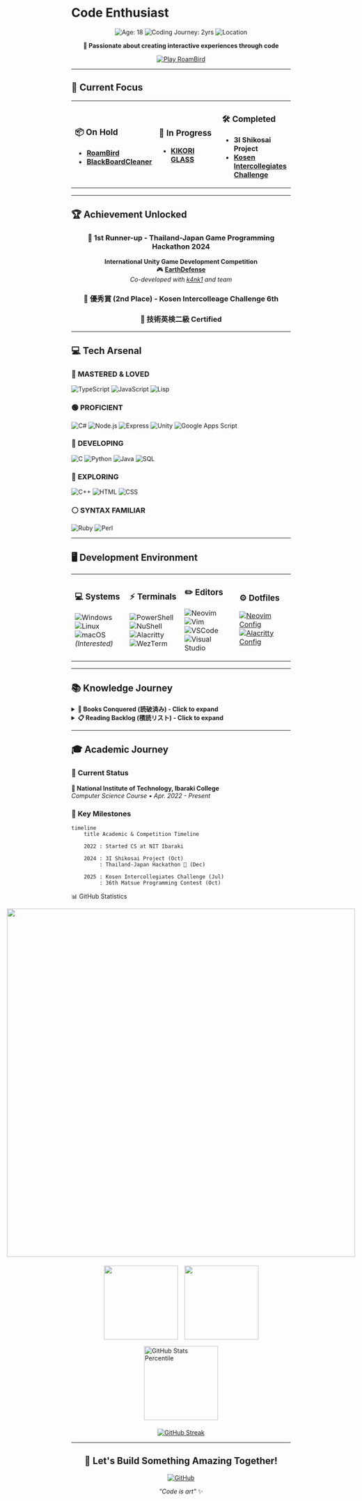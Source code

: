 # Code Enthusiast

<div align="center">
  
![Age: 18](https://img.shields.io/badge/Age-18-ff6b35?style=for-the-badge&logo=birthday-cake&logoColor=white)
![Coding Journey: 2yrs](https://img.shields.io/badge/Coding_Journey-2_Years-00d4aa?style=for-the-badge&logo=code&logoColor=white)
![Location](https://img.shields.io/badge/Location-Japan-e74c3c?style=for-the-badge&logo=map-pin&logoColor=white)

**🚀 Passionate about creating interactive experiences through code**

[![Play RoamBird](https://img.shields.io/badge/🎮_Play_RoamBird-Click_Here-blue?style=for-the-badge&logo=unity)](https://play.unity.com/en/games/dae4eae7-04fb-46ca-8ecd-b6d405c7df6b/roambird)

</div>

---

## 🎯 Current Focus

<table>
<tr>
<td width="33%">

### 📦 On Hold
- **[RoamBird](https://play.unity.com/en/games/dae4eae7-04fb-46ca-8ecd-b6d405c7df6b/roambird)**
- **[BlackBoardCleaner](https://github.com/Tomarun029831/BlackBoardCleaner)**

</td>
<td width="33%">

### 🚧 In Progress
- **[KIKORI GLASS](https://github.com/SpaghettiCode-Union)**

</td>
<td width="33%">

### 🛠️ Completed
- **3I Shikosai Project**
- **[Kosen Intercollegiates Challenge](https://www.smbcnikko.co.jp/fs/kosen/202503)**

</td>
</tr>
</table>

---

## 🏆 Achievement Unlocked

<div align="center">

### 🥈 1st Runner-up - Thailand-Japan Game Programming Hackathon 2024
**International Unity Game Development Competition**  
🎮 **[EarthDefense](https://play.unity.com/en/games/f29d60f8-c03a-43ed-9983-1281f630518e/earth-defense)**  
*Co-developed with [k4nk1](https://github.com/k4nk1) and team*

### 🥈 優秀賞 (2nd Place) - Kosen Intercolleage Challenge 6th

### 📜 技術英検二級 Certified

</div>

---

## 💻 Tech Arsenal

### 💛 **MASTERED & LOVED**
![TypeScript](https://img.shields.io/badge/TypeScript-3178C6?style=for-the-badge&logo=typescript&logoColor=white)
![JavaScript](https://img.shields.io/badge/JavaScript-F7DF1E?style=for-the-badge&logo=javascript&logoColor=black)
![Lisp](https://img.shields.io/badge/Lisp-000000?style=for-the-badge&logo=lisp&logoColor=white)

### 🟢 **PROFICIENT**
![C#](https://img.shields.io/badge/C%23_Unity-239120?style=for-the-badge&logo=c-sharp&logoColor=white)
![Node.js](https://img.shields.io/badge/Node.js-339933?style=for-the-badge&logo=node.js&logoColor=white)
![Express](https://img.shields.io/badge/Express-000000?style=for-the-badge&logo=express&logoColor=white)
![Unity](https://img.shields.io/badge/Unity-FFFFFF?style=for-the-badge&logo=unity&logoColor=black)
![Google Apps Script](https://img.shields.io/badge/Google_Apps_Script-4285F4?style=for-the-badge&logo=google&logoColor=white)

### 🔵 **DEVELOPING**
![C](https://img.shields.io/badge/C-A8B9CC?style=for-the-badge&logo=c&logoColor=black)
![Python](https://img.shields.io/badge/Python-3776AB?style=for-the-badge&logo=python&logoColor=white)
![Java](https://img.shields.io/badge/Java-ED8B00?style=for-the-badge&logo=java&logoColor=white)
![SQL](https://img.shields.io/badge/SQL-4479A1?style=for-the-badge&logo=postgresql&logoColor=white)

### 🔴 **EXPLORING**
![C++](https://img.shields.io/badge/C++-00599C?style=for-the-badge&logo=c%2B%2B&logoColor=white)
![HTML](https://img.shields.io/badge/HTML5-E34F26?style=for-the-badge&logo=html5&logoColor=white)
![CSS](https://img.shields.io/badge/CSS3-1572B6?style=for-the-badge&logo=css3&logoColor=white)

### ⚪ **SYNTAX FAMILIAR**
![Ruby](https://img.shields.io/badge/Ruby-CC342D?style=for-the-badge&logo=ruby&logoColor=white)
![Perl](https://img.shields.io/badge/Perl-39457E?style=for-the-badge&logo=perl&logoColor=white)

---

## 🖥️ Development Environment

<table>
<tr>
<td width="25%">

### **💻 Systems**
![Windows](https://img.shields.io/badge/Windows-0078D6?style=for-the-badge&logo=windows&logoColor=white)
![Linux](https://img.shields.io/badge/Linux_WSL-FCC624?style=for-the-badge&logo=linux&logoColor=black)
![macOS](https://img.shields.io/badge/macOS-000000?style=for-the-badge&logo=apple&logoColor=white) *(Interested)*

</td>
<td width="25%">

### **⚡ Terminals**
![PowerShell](https://img.shields.io/badge/PowerShell-5391FE?style=for-the-badge&logo=powershell&logoColor=white)
![NuShell](https://img.shields.io/badge/NuShell-4E9A06?style=for-the-badge)
![Alacritty](https://img.shields.io/badge/Alacritty-F46D01?style=for-the-badge)
![WezTerm](https://img.shields.io/badge/WezTerm-4A90E2?style=for-the-badge)

</td>
<td width="25%">

### **✏️ Editors**
![Neovim](https://img.shields.io/badge/Neovim-57A143?style=for-the-badge&logo=neovim&logoColor=white)
![Vim](https://img.shields.io/badge/Vim-019733?style=for-the-badge&logo=vim&logoColor=white)
![VSCode](https://img.shields.io/badge/VSCode-007ACC?style=for-the-badge&logo=visualstudiocode&logoColor=white)
![Visual Studio](https://img.shields.io/badge/Visual_Studio-5C2D91?style=for-the-badge&logo=visualstudio&logoColor=white)

</td>
<td width="25%">

### **⚙️ Dotfiles**
[![Neovim Config](https://img.shields.io/badge/Neovim-Config-57A143?style=for-the-badge&logo=neovim&logoColor=white)](https://github.com/Tomarun029831/NeovimSettings)
[![Alacritty Config](https://img.shields.io/badge/Alacritty-Config-F46D01?style=for-the-badge)](https://github.com/Tomarun029831/AlacrittySettings)

</td>
</tr>
</table>

---

## 📚 Knowledge Journey

<details>
<summary><strong>📖 Books Conquered (読破済み) - Click to expand</strong></summary>

### **🎮 Game Development**
- 『ゲームで学ぶJavaScript入門 増補改訂版～ブラウザゲームづくりでHTML＆CSSも身につく！』
- 『Pythonでつくる ゲーム開発 入門講座』
- 『Pythonでつくる ゲーム開発 入門講座 実践編』
- 『Pythonで作って学べる ゲームのアルゴリズム入門』

### **💻 Programming Languages**
- 『確かな力が身につくJavaScript「超」入門 第2版』
- 『1週間でC++の基礎が学べる本 (1週間プログラミング)』
- 『確かな力が身につく C#「超」入門 第3版 (Informatics & IDEA)』
- 『スッキリわかるJava入門』

### **🏗️ Software Engineering**
- 『リーダブルコード』
- 『良いコード／悪いコードで学ぶ設計入門―保守しやすい 成長し続けるコードの書き方』
- 『Java言語で学ぶデザインパターン入門』
- 『達人プログラマー』
- 『テスト駆動開発』

### **🌐 Infrastructure & Database**
- 『図解AWS (Amazon Web Services) の仕組みとサービスがたった1日でよくわかる』
- 『SQL : ゼロからはじめるデータベース操作』
- 『ネットワークはなぜつながるのか』

### **🔧 System Administration**
- 『［試して理解］Linuxのしくみ　―実験と図解で学ぶOS、仮想マシン、コンテナの基礎知識』

</details>

<details>
<summary><strong>📋 Reading Backlog (積読リスト) - Click to expand</strong></summary>

### **🏗️ Advanced Software Engineering**
- 『オブジェクト指向における再利用のためのデザインパターン』
- 『Spring徹底入門 : Spring FrameworkによるJavaアプリケーション開発』
- 『Effective Java』
- 『Clean Code アジャイルソフトウェア達人の技』
- 『Clean Architecture 達人に学ぶソフトウェアの構造と設計』
- 『Good Code, Bad Code ～持続可能な開発のためのソフトウェアエンジニア的思考』

### **💾 Computer Science Fundamentals**
- 『問題解決力を鍛える!アルゴリズムとデータ構造』
- 『コンピュータシステムの理論と実装』
- 『コンピュータの構成と設計 MIPS Edition 第6版 上・下』
- 『ゼロからのOS自作入門』
- 『オペレーティングシステムの仕組み』

### **🌐 Network & Web Development**
- 『マスタリングTCP/IP―入門編―』
- 『体系的に学ぶ 安全なWebアプリケーションの作り方』
- 『Web API: The Good Parts』
- 『Webを支える技術 -HTTP、URI、HTML、そしてREST』
- 『［作って学ぶ］ブラウザのしくみ──HTTP、HTML、CSS、JavaScriptの裏側』

### **🗄️ Database & Data**
- 『達人に学ぶSQL徹底指南書 第2版 初級者で終わりたくないあなたへ』
- 『達人に学ぶDB設計徹底指南書 第2版』
- 『データ指向アプリケーションデザイン ―信頼性、拡張性、保守性の高い分散システム設計の原理』

### **☁️ Cloud & DevOps**
- 『Amazon Web Services』
- 『Docker実践ガイド』
- 『Kubernetes完全ガイド』

### **🧠 Machine Learning**
- 『ゼロから作るDeep Learning』

### **🦀 Modern Languages**
- 『実践Rustプログラミング入門』
- 『Kotlin サーバーサイドプログラミング実践開発』
- 『Javaによる関数型プログラミング ―Java 8ラムダ式とStream』

### **💼 Career & Personal Development**
- 『世界で闘うプログラミング力を鍛える本 ~コーディング面接189問とその解法~』
- 『情熱プログラマー ソフトウェア開発者の幸せな生き方』
- 『冒険の書　AI時代のアンラーニング』

### **🎯 Life Skills**
- 『チェス上達の手引き　第2版』
- 『マンガでわかる最強の株入門 : めざせ「億り人」!』
- 『ニューヨーク流たった5人の「大きな会社」 : 我々の仕事の仕方・考え方』
- 『影響力の武器［新版］：人を動かす七つの原理』
- 『できる人の勉強法 : コミック版』
- 『人は話し方が9割 : 1分で人を動かし、100%好かれる話し方のコツ』
- 『まんがでわかるD・カーネギーの「人を動かす」「道は開ける」』シリーズ (1-3)
- 『ファシリテーション入門』
- 『なぜ僕らは働くのか-君が幸せになるために考えてほしい大切なこと』

</details>

---

## 🎓 Academic Journey

### 📍 **Current Status**
**🏫 National Institute of Technology, Ibaraki College**  
*Computer Science Course • Apr. 2022 - Present*

### 🎯 **Key Milestones**

```mermaid
timeline
    title Academic & Competition Timeline
    
    2022 : Started CS at NIT Ibaraki
    
    2024 : 3I Shikosai Project (Oct)
         : Thailand-Japan Hackathon 🥈 (Dec)
    
    2025 : Kosen Intercollegiates Challenge (Jul)
         : 36th Matsue Programming Contest (Oct)
```

📊 GitHub Statistics
<div style="display: flex; flex-direction: column; align-items: center; gap: 20px;">
  <!-- Trophy -->
  <a href="https://github.com/ryo-ma/github-profile-trophy">
    <img width="800" src="https://github-profile-trophy.vercel.app/?username=Tomarun029831&column=10&theme=onestar&no-frame=true" />
  </a>
  <!-- Stats & Top Languages & Percentile -->
  <div style="display: flex; flex-wrap: wrap; justify-content: center; gap: 15px;">
    <img height="170" src="https://github-readme-stats.vercel.app/api?username=Tomarun029831&count_private=true&include_all_commits=true&theme=dark&show_icons=true&border_radius=10" />
    <img height="170" src="https://github-readme-stats.vercel.app/api/top-langs/?username=Tomarun029831&layout=compact&theme=dark&border_radius=10" />
    <img height="170" src="https://github-readme-stats.vercel.app/api?username=Tomarun029831&count_private=true&include_all_commits=true&theme=dark&show_icons=true&border_radius=10&rank_icon=percentile" alt="GitHub Stats Percentile" />
  </div>
  <!-- Streak -->
  <a href="https://git.io/streak-stats">
    <img src="https://streak-stats.demolab.com?user=Tomarun029831&theme=dark&border_radius=10" alt="GitHub Streak" />
  </a>
</div>




---

<div align="center">

## 🌟 Let's Build Something Amazing Together!

[![GitHub](https://img.shields.io/badge/GitHub-Follow-181717?style=for-the-badge&logo=github&logoColor=white)](https://github.com/Tomarun029831)

*"Code is art"* ✨

</div>
